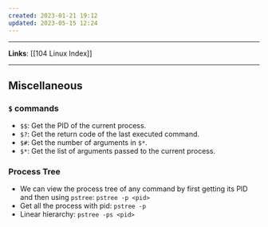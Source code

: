 ```yaml
---
created: 2023-01-21 19:12
updated: 2023-05-15 12:24
---
```

---
**Links**: [[104 Linux Index]]

---
## Miscellaneous

### `$` commands
- `$$`: Get the PID of the current process.
- `$?`: Get the return code of the last executed command.  
- `$#`: Get the number of arguments in `$*`.
- `$*`: Get the list of arguments passed to the current process.

### Process Tree
- We can view the process tree of any command by first getting its PID and then using `pstree`: `pstree -p <pid>`
- Get all the process with pid: `pstree -p`
- Linear hierarchy: `pstree -ps <pid>`